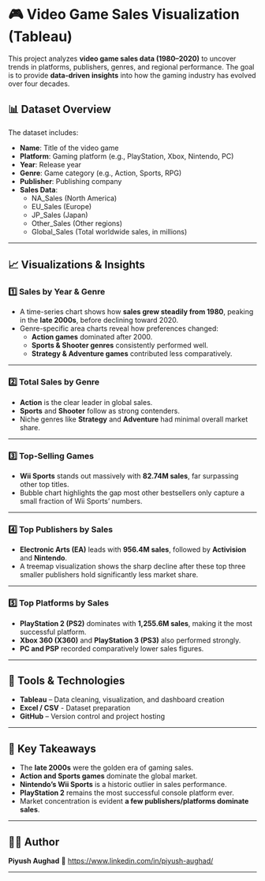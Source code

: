 # 🎮 Video Game Sales Visualization (Tableau)

This project analyzes **video game sales data (1980–2020)** to uncover trends in platforms, publishers, genres, and regional performance. The goal is to provide **data-driven insights** into how the gaming industry has evolved over four decades.

## 📊 Dataset Overview
The dataset includes:
- **Name**: Title of the video game  
- **Platform**: Gaming platform (e.g., PlayStation, Xbox, Nintendo, PC)  
- **Year**: Release year  
- **Genre**: Game category (e.g., Action, Sports, RPG)  
- **Publisher**: Publishing company  
- **Sales Data**:  
  - NA_Sales (North America)  
  - EU_Sales (Europe)  
  - JP_Sales (Japan)  
  - Other_Sales (Other regions)  
  - Global_Sales (Total worldwide sales, in millions)  

---

## 📈 Visualizations & Insights

### 1️⃣ Sales by Year & Genre
- A time-series chart shows how **sales grew steadily from 1980**, peaking in the **late 2000s**, before declining toward 2020.  
- Genre-specific area charts reveal how preferences changed:
  - **Action games** dominated after 2000.  
  - **Sports & Shooter genres** consistently performed well.  
  - **Strategy & Adventure games** contributed less comparatively.  

---

### 2️⃣ Total Sales by Genre
- **Action** is the clear leader in global sales.  
- **Sports** and **Shooter** follow as strong contenders.  
- Niche genres like **Strategy** and **Adventure** had minimal overall market share.  

---

### 3️⃣ Top-Selling Games
- **Wii Sports** stands out massively with **82.74M sales**, far surpassing other top titles.  
- Bubble chart highlights the gap most other bestsellers only capture a small fraction of Wii Sports’ numbers.  

---

### 4️⃣ Top Publishers by Sales
- **Electronic Arts (EA)** leads with **956.4M sales**, followed by **Activision** and **Nintendo**.  
- A treemap visualization shows the sharp decline after these top three smaller publishers hold significantly less market share.  

---

### 5️⃣ Top Platforms by Sales
- **PlayStation 2 (PS2)** dominates with **1,255.6M sales**, making it the most successful platform.  
- **Xbox 360 (X360)** and **PlayStation 3 (PS3)** also performed strongly.  
- **PC and PSP** recorded comparatively lower sales figures.  

---

## 🚀 Tools & Technologies
- **Tableau** – Data cleaning, visualization, and dashboard creation  
- **Excel / CSV** - Dataset preparation  
- **GitHub** – Version control and project hosting  

---

## 📌 Key Takeaways
- The **late 2000s** were the golden era of gaming sales.  
- **Action and Sports games** dominate the global market.  
- **Nintendo’s Wii Sports** is a historic outlier in sales performance.  
- **PlayStation 2** remains the most successful console platform ever.  
- Market concentration is evident **a few publishers/platforms dominate sales**.  

---

## 👨‍💻 Author
**Piyush Aughad**
🔗 https://www.linkedin.com/in/piyush-aughad/ 

---
